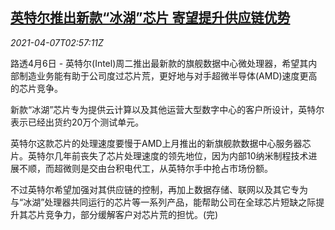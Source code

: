 <!--1617764462000-->
[英特尔推出新款“冰湖”芯片 寄望提升供应链优势](https://cn.reuters.com/article/intel-chip-cloud-computing-0407-idCNKBS2BU085)
------

<div><i>2021-04-07T02:57:11Z</i></div><p>路透4月6日 - 英特尔(Intel)周二推出最新款的旗舰数据中心微处理器，希望其内部制造业务能有助于公司度过芯片荒，更好地与对手超微半导体(AMD)速度更高的芯片竞争。</p><p>新款“冰湖”芯片专为提供云计算以及其他运营大型数字中心的客户所设计，英特尔表示已经出货约20万个测试单元。</p><p>英特尔这款芯片的处理速度要慢于AMD上月推出的新旗舰款数据中心服务器芯片。英特尔几年前丧失了芯片处理速度的领先地位，因为内部10纳米制程技术进展不顺，而超微则是交由台积电代工，从英特尔手中抢占市场份额。</p><p>不过英特尔希望加强对其供应链的控制，再加上数据存储、联网以及其它专为与“冰湖”处理器共同运行的芯片等一系列产品，能帮助公司在全球芯片短缺之际提升其芯片竞争力，部分缓解客户对芯片荒的担忧。(完)</p>
